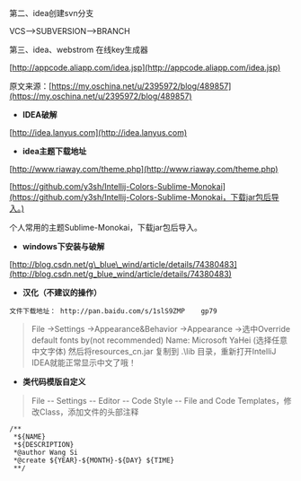第二、idea创建svn分支

VCS—&gt;SUBVERSION—&gt;BRANCH

第三、idea、webstrom 在线key生成器

[http://appcode.aliapp.com/idea.jsp](http://appcode.aliapp.com/idea.jsp)

原文来源：[https://my.oschina.net/u/2395972/blog/489857](https://my.oschina.net/u/2395972/blog/489857)

* **IDEA破解**

[http://idea.lanyus.com](http://idea.lanyus.com)

* **idea主题下载地址**

[http://www.riaway.com/theme.php](http://www.riaway.com/theme.php)

[https://github.com/y3sh/Intellij-Colors-Sublime-Monokai](https://github.com/y3sh/Intellij-Colors-Sublime-Monokai，下载jar包后导入。)

个人常用的主题Sublime-Monokai，下载jar包后导入。

* **windows下安装与破解**

[http://blog.csdn.net/g\_blue\_wind/article/details/74380483](http://blog.csdn.net/g_blue_wind/article/details/74380483)

* **汉化（不建议的操作）**

`文件下载地址： http://pan.baidu.com/s/1slS9ZMP    gp79`

> File -&gt;Settings -&gt;Appearance&Behavior -&gt;Appearance -&gt;选中Override default fonts by\(not recommended\) Name: Microsoft YaHei \(选择任意中文字体\) 然后将resources\_cn.jar 复制到 .\lib 目录，重新打开IntelliJ IDEA就能正常显示中文了哦！

* **类代码模版自定义**

> File -- Settings -- Editor -- Code Style -- File and Code Templates，修改Class，添加文件的头部注释

```
/**
 *${NAME}
 *${DESCRIPTION}
 *@author Wang Si
 *@create ${YEAR}-${MONTH}-${DAY} ${TIME}
 **/
```



